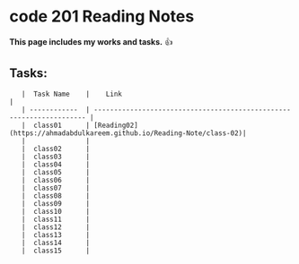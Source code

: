 #                        code 201 Reading Notes

   **This page includes my works and tasks.** :+1:


##      Tasks:

       |  Task Name    |    Link                                                              |
       | ------------  | -------------------------------------------------------------------- |
       |  class01      | [Reading02](https://ahmadabdulkareem.github.io/Reading-Note/class-02)|
       |               |  
       |  class02      | 
       |  class03      |
       |  class04      |
       |  class05      |
       |  class06      |
       |  class07      |
       |  class08      |
       |  class09      |
       |  class10      |
       |  class11      |
       |  class12      |
       |  class13      |
       |  class14      |
       |  class15      |


